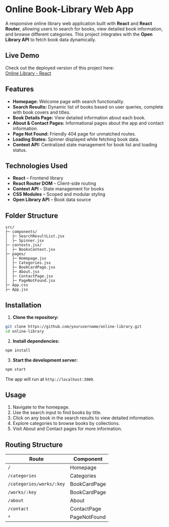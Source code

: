 # Online Book-Library Web App

A responsive online library web application built with **React** and **React Router**, allowing users to search for books, view detailed book information, and browse different categories. This project integrates with the **Open Library API** to fetch book data dynamically.

## Live Demo

Check out the deployed version of this project here:  
[Online Library - React](https://react-book-library-remade.netlify.app/)

## Features

- **Homepage:** Welcome page with search functionality.
- **Search Results:** Dynamic list of books based on user queries, complete with book covers and titles.
- **Book Details Page:** View detailed information about each book.
- **About & Contact Pages:** Informational pages about the app and contact information.
- **Page Not Found:** Friendly 404 page for unmatched routes.
- **Loading States:** Spinner displayed while fetching book data.
- **Context API:** Centralized state management for book list and loading status.

## Technologies Used

- **React** – Frontend library
- **React Router DOM** – Client-side routing
- **Context API** – State management for books
- **CSS Modules** – Scoped and modular styling
- **Open Library API** – Book data source

## Folder Structure

```
src/
├─ components/
│  ├─ SearchResultList.jsx
│  ├─ Spinner.jsx
├─ contexts.jsx/
│  ├─ BooksContext.jsx
├─ pages/
│  ├─ Homepage.jsx
│  ├─ Categories.jsx
│  ├─ BookCardPage.jsx
│  ├─ About.jsx
│  ├─ ContactPage.jsx
│  ├─ PageNotFound.jsx
├─ App.css
├─ App.jsx
```

## Installation

1. **Clone the repository:**

```bash
git clone https://github.com/yourusername/online-library.git
cd online-library
```

2. **Install dependencies:**

```bash
npm install
```

3. **Start the development server:**

```bash
npm start
```

The app will run at `http://localhost:3000`.

## Usage

1. Navigate to the homepage.
2. Use the search input to find books by title.
3. Click on any book in the search results to view detailed information.
4. Explore categories to browse books by collections.
5. Visit About and Contact pages for more information.

## Routing Structure

| Route                    | Component    |
| ------------------------ | ------------ |
| `/`                      | Homepage     |
| `/categories`            | Categories   |
| `/categories/works/:key` | BookCardPage |
| `/works/:key`            | BookCardPage |
| `/about`                 | About        |
| `/contact`               | ContactPage  |
| `*`                      | PageNotFound |
